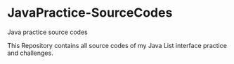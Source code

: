# JavaPractice-SourceCodes
Java practice source codes

This Repository contains all source codes of my Java List interface practice and challenges.
